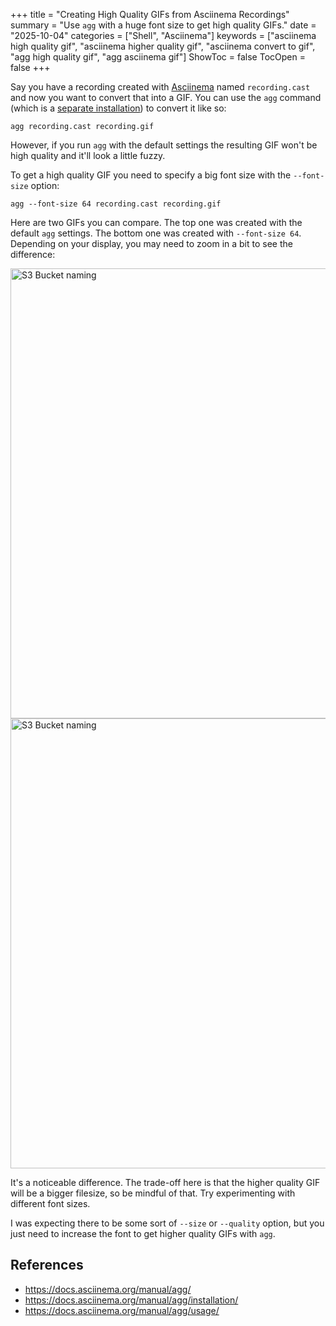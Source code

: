 +++
title = "Creating High Quality GIFs from Asciinema Recordings"
summary = "Use `agg` with a huge font size to get high quality GIFs."
date = "2025-10-04"
categories = ["Shell", "Asciinema"]
keywords = ["asciinema high quality gif", "asciinema higher quality gif", "asciinema convert to gif", "agg high quality gif", "agg asciinema gif"]
ShowToc = false
TocOpen = false
+++

Say you have a recording created with [Asciinema](https://asciinema.org/) named `recording.cast` and now you want to convert that into a GIF. You can use the `agg` command (which is a [separate installation](https://docs.asciinema.org/manual/agg/installation/)) to convert it like so:
```
agg recording.cast recording.gif
```

However, if you run `agg` with the default settings the resulting GIF won't be high quality and it'll look a little fuzzy.

To get a high quality GIF you need to specify a big font size with the `--font-size` option:

```
agg --font-size 64 recording.cast recording.gif
```

Here are two GIFs you can compare. The top one was created with the default `agg` settings. The bottom one was created with `--font-size 64`. Depending on your display, you may need to zoom in a bit to see the difference:

<img src="/asciinema-high-quality-gifs/pulumi-up.gif" alt="S3 Bucket naming" width="720" height="474" style="max-width: 100%; height: auto; aspect-ratio: 772 / 509;" loading="lazy" decoding="async">

<img src="/asciinema-high-quality-gifs/pulumi-up-in-hd.gif" alt="S3 Bucket naming" width="720" height="475" style="max-width: 100%; height: auto; aspect-ratio: 3532 / 2329;" loading="lazy" decoding="async">

It's a noticeable difference. The trade-off here is that the higher quality GIF will be a bigger filesize, so be mindful of that. Try experimenting with different font sizes.

I was expecting there to be some sort of `--size` or `--quality` option, but you just need to increase the font to get higher quality GIFs with `agg`.

## References
- https://docs.asciinema.org/manual/agg/
- https://docs.asciinema.org/manual/agg/installation/
- https://docs.asciinema.org/manual/agg/usage/
